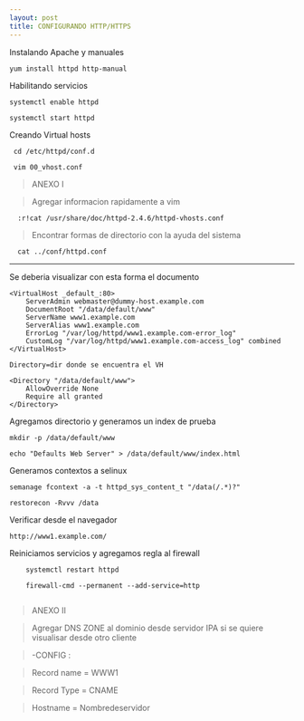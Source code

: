 ```yaml
---
layout: post
title: CONFIGURANDO HTTP/HTTPS
---
```




 Instalando Apache y manuales

    yum install httpd http-manual
    
 Habilitando servicios

    systemctl enable httpd
    
    systemctl start httpd
    
 
 Creando Virtual hosts
 
     cd /etc/httpd/conf.d
 
     vim 00_vhost.conf

>ANEXO I

>Agregar informacion rapidamente a vim

      :r!cat /usr/share/doc/httpd-2.4.6/httpd-vhosts.conf

>Encontrar formas de directorio con la ayuda del sistema

      cat ../conf/httpd.conf

______________________________________


Se deberia visualizar con esta forma el documento

```
<VirtualHost _default_:80>
    ServerAdmin webmaster@dummy-host.example.com
    DocumentRoot "/data/default/www"
    ServerName www1.example.com
    ServerAlias www1.example.com
    ErrorLog "/var/log/httpd/www1.example.com-error_log"
    CustomLog "/var/log/httpd/www1.example.com-access_log" combined
</VirtualHost>

Directory=dir donde se encuentra el VH

<Directory "/data/default/www">
    AllowOverride None
    Require all granted
</Directory>
```

Agregamos directorio y generamos un index de prueba

    mkdir -p /data/default/www

    echo "Defaults Web Server" > /data/default/www/index.html
    
Generamos contextos a selinux 

    semanage fcontext -a -t httpd_sys_content_t "/data(/.*)?"
    
    restorecon -Rvvv /data
    
 Verificar desde el navegador
    
    http://www1.example.com/


Reiniciamos servicios y agregamos regla al firewall

```
    systemctl restart httpd

    firewall-cmd --permanent --add-service=http


```

>ANEXO II

>Agregar DNS ZONE al dominio desde servidor IPA si se quiere visualisar desde otro cliente

>-CONFIG :

>Record name = WWW1

>Record Type = CNAME

>Hostname = Nombredeservidor









    

